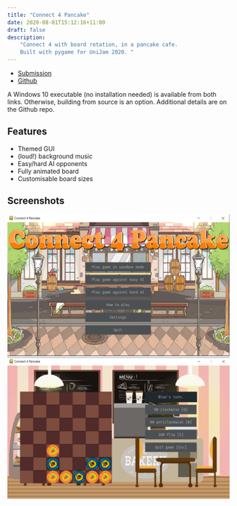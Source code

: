 ```yaml
---
title: "Connect 4 Pancake"
date: 2020-08-01T15:12:16+11:00
draft: false
description:
    "Connect 4 with board rotation, in a pancake cafe.
    Built with pygame for UniJam 2020. "
---
```


* [Submission](https://jhan1.itch.io/connect-4-pancake)
* [Github](https://github.com/jonjau/connect-4-pancake)

A Windows 10 executable (no installation needed) is available from both
links. Otherwise, building from source is an option. Additional details are
on the Github repo.

## Features

* Themed GUI
* (loud!) background music
* Easy/hard AI opponents
* Fully animated board
* Customisable board sizes

## Screenshots

![c4p1](./c4p1.png)
![c4p2](./c4p2.png)
